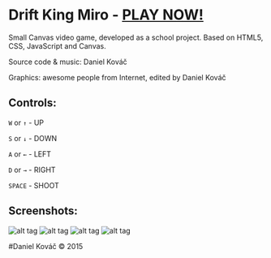 # Drift King Miro - [PLAY NOW!](http://dkm.beatsbysmith.com/)



Small Canvas video game, developed as a school project. Based on HTML5, CSS, JavaScript and Canvas.


Source code & music: Daniel Kováč

Graphics: awesome people from Internet, edited by Daniel Kováč

## Controls:
`W` or `↑` 	- UP

`S` or `↓` 	- DOWN

`A` or `←` 	- LEFT

`D` or `→` 	- RIGHT

`SPACE` 	- SHOOT

## Screenshots:
![alt tag](https://github.com/danecsvk/drift-king-miro/blob/master/screenshots/shot01.png)
![alt tag](https://github.com/danecsvk/drift-king-miro/blob/master/screenshots/shot02.png)
![alt tag](https://github.com/danecsvk/drift-king-miro/blob/master/screenshots/shot03.png)
![alt tag](https://github.com/danecsvk/drift-king-miro/blob/master/screenshots/shot04.png)

#Daniel Kováč © 2015
